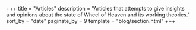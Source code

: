 +++
title = "Articles"
description = "Articles that attempts to give insights and opinions about the state of Wheel of Heaven and its working theories."
sort_by = "date"
paginate_by = 9
template = "blog/section.html"
+++

